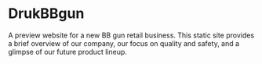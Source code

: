 # DrukBBgun
A preview website for a new BB gun retail business. This static site provides a brief overview of our company, our focus on quality and safety, and a glimpse of our future product lineup.
